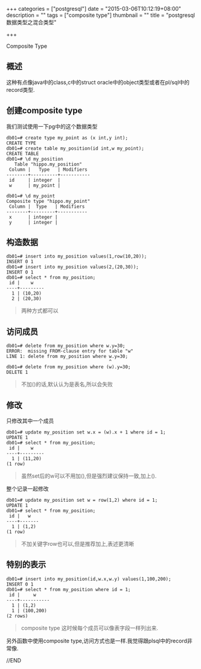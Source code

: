 +++
categories = ["postgresql"]
date = "2015-03-06T10:12:19+08:00"
description = ""
tags = ["composite type"]
thumbnail = ""
title = "postgresql数据类型之混合类型"

+++

Composite Type

<!--more-->

## 概述

这种有点像java中的class,c中的struct
oracle中的object类型或者在pl/sql中的record类型.

## 创建composite type 

我们测试使用一下pg中的这个数据类型

```
db01=# create type my_point as (x int,y int);
CREATE TYPE
db01=# create table my_position(id int,w my_point);
CREATE TABLE
db01=# \d my_position
   Table "hippo.my_position"
 Column |   Type   | Modifiers
--------+----------+-----------
 id     | integer  |
 w      | my_point |

db01=# \d my_point
Composite type "hippo.my_point"
 Column |  Type   | Modifiers
--------+---------+-----------
 x      | integer |
 y      | integer |
```

## 构造数据

```
db01=# insert into my_position values(1,row(10,20));
INSERT 0 1
db01=# insert into my_position values(2,(20,30));
INSERT 0 1
db01=# select * from my_position;
 id |    w
----+---------
  1 | (10,20)
  2 | (20,30)
```

> 两种方式都可以

## 访问成员

```
db01=# delete from my_position where w.y=30;
ERROR:  missing FROM-clause entry for table "w"
LINE 1: delete from my_position where w.y=30;
                                      ^
db01=# delete from my_position where (w).y=30;
DELETE 1
```

> 不加()的话,默认认为是表名,所以会失败

## 修改 

只修改其中一个成员

```
db01=# update my_position set w.x = (w).x + 1 where id = 1;
UPDATE 1
db01=# select * from my_position;
 id |    w
----+---------
  1 | (11,20)
(1 row)
```

> 虽然set后的w可以不用加(),但是强烈建议保持一致,加上().

整个记录一起修改

```
db01=# update my_position set w = row(1,2) where id = 1;
UPDATE 1
db01=# select * from my_position;
 id |   w
----+-------
  1 | (1,2)
(1 row)
```

> 不加关键字row也可以,但是推荐加上,表述更清晰

## 特别的表示

```
db01=# insert into my_position(id,w.x,w.y) values(1,100,200);
INSERT 0 1
db01=# select * from my_position where id = 1;
 id |     w
----+-----------
  1 | (1,2)
  1 | (100,200)
(2 rows)
```

> composite type 这时候每个成员可以像表字段一样列出来.

另外函数中使用composite type,访问方式也是一样.我觉得跟plsql中的record非常像.

//END


